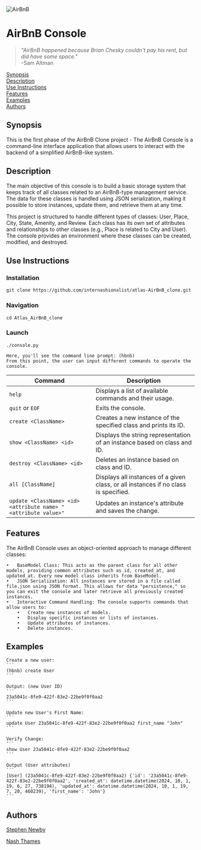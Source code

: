 ![AirBnB](https://github.com/internashionalist/atlas-AirBnB_clone/blob/main/AIRBNB%20CLONE.png)

# AirBnB Console


>*"AirBnB happened because Brian Chesky couldn't pay his rent, but did have some space."*<br>
\-Sam Altman

[Synopsis](#synopsis)<br>
[Description](#description)<br>
[Use Instructions](#use-instructions)<br>
[Features](#features)<br>
[Examples](#examples)<br>
[Authors](#authors)

## Synopsis

This is the first phase of the AirBnB Clone project - The AirBnB Console is a command-line interface application that allows users to interact with the backend of a simplified AirBnB-like system.

## Description

The main objective of this console is to build a basic storage system that keeps track of all classes related to an AirBnB-type management service. The data for these classes is handled using JSON serialization, making it possible to store instances, update them, and retrieve them at any time.

This project is structured to handle different types of classes: User, Place, City, State, Amenity, and Review. Each class has its own set of attributes and relationships to other classes (e.g., Place is related to City and User). The console provides an environment where these classes can be created, modified, and destroyed.

## Use Instructions

### Installation
```
git clone https://github.com/internashionalist/atlas-AirBnB_clone.git
```

### Navigation
```
cd Atlas_AirBnB_clone
```

### Launch
```
./console.py
```
    Here, you'll see the command line prompt: (hbnb)
    From this point, the user can input different commands to operate the console.

| Command                                                    | Description                                                        |
|-----------------------------------------------------------|--------------------------------------------------------------------|
| `help`                                                    | Displays a list of available commands and their usage.             |
| `quit` or `EOF`                                           | Exits the console.                                                 |
| `create <ClassName>`                                      | Creates a new instance of the specified class and prints its ID.   |
| `show <ClassName> <id>`                                   | Displays the string representation of an instance based on class and ID. |
| `destroy <ClassName> <id>`                                | Deletes an instance based on class and ID.                         |
| `all [ClassName]`                                         | Displays all instances of a given class, or all instances if no class is specified. |
| `update <ClassName> <id> <attribute name> "<attribute value>"` | Updates an instance's attribute and saves the change.             |


## Features

The AirBnB Console uses an object-oriented approach to manage different classes:

	•	BaseModel Class: This acts as the parent class for all other models, providing common attributes such as id, created_at, and updated_at. Every new model class inherits from BaseModel.
	•	JSON Serialization: All instances are stored in a file called file.json using JSON format. This allows for data "persistence," so you can exit the console and later retrieve all previously created instances.
	•	Interactive Command Handling: The console supports commands that allow users to:
	    •	Create new instances of models.
	    •	Display specific instances or lists of instances.
	    •	Update attributes of instances.
	    •	Delete instances.

## Examples

    Create a new user:
    ```
    (hbnb) create User
    ```

    Output: (new User ID)
    ```
    23a5041c-8fe9-422f-83e2-22be9f0f0aa2
    ```

    Update new User's First Name:
    ```
    update User 23a5041c-8fe9-422f-83e2-22be9f0f0aa2 first_name "John"
    ```

    Verify Change:
    ```
    show User 23a5041c-8fe9-422f-83e2-22be9f0f0aa2
    ```

    Output (User attributes)
    ```
    [User] (23a5041c-8fe9-422f-83e2-22be9f0f0aa2) {'id': '23a5041c-8fe9-422f-83e2-22be9f0f0aa2', 'created_at': datetime.datetime(2024, 10, 1, 19, 6, 27, 738194), 'updated_at': datetime.datetime(2024, 10, 1, 19, 7, 20, 460239), 'first_name': 'John'}
    ```

## Authors

[Stephen Newby](https://github.com/TheSnewby)

[Nash Thames](https://github.com/internashionalist/internashionalist/blob/main/README.md)
